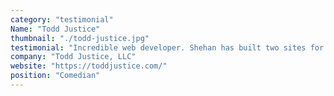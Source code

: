 ```yaml
---
category: "testimonial"
Name: "Todd Justice"
thumbnail: "./todd-justice.jpg"
testimonial: "Incredible web developer. Shehan has built two sites for me now and I thought both were fantastic ... the second even better than the first. He is so patient with editing His demeanor is definitely of the utmost professionalism, and I am now glad not only to call him an associate but also a great friend!"
company: "Todd Justice, LLC"
website: "https://toddjustice.com/"
position: "Comedian"
---
```

